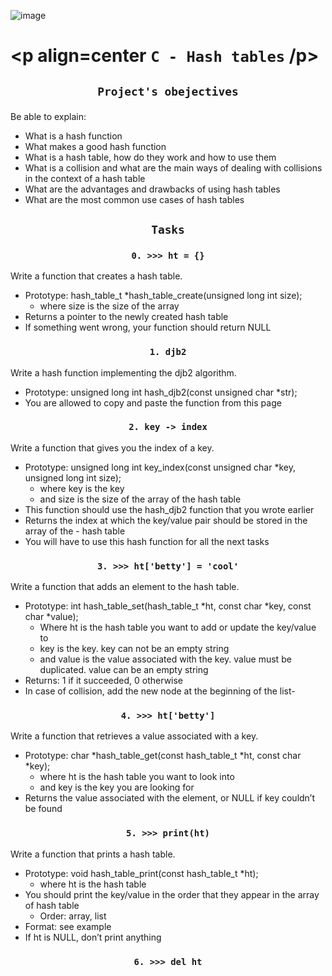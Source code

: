 ![image](https://upload.wikimedia.org/wikipedia/commons/thumb/7/7d/Hash_table_3_1_1_0_1_0_0_SP.svg/1200px-Hash_table_3_1_1_0_1_0_0_SP.svg.png)

# <p align=center `C - Hash tables` /p>

## <p align=center> `Project's obejectives` </p>
Be able to explain:
- What is a hash function
- What makes a good hash function
- What is a hash table, how do they work and how to use them
- What is a collision and what are the main ways of dealing with collisions in the context of a hash table
- What are the advantages and drawbacks of using hash tables
- What are the most common use cases of hash tables

## <p align=center>`Tasks` </p>
### <p align=center>`0. >>> ht = {}` </p>
Write a function that creates a hash table.

- Prototype: hash_table_t *hash_table_create(unsigned long int size);
  - where size is the size of the array
- Returns a pointer to the newly created hash table
- If something went wrong, your function should return NULL
### <p align=center>`1. djb2` </p>
Write a hash function implementing the djb2 algorithm.

- Prototype: unsigned long int hash_djb2(const unsigned char *str);
- You are allowed to copy and paste the function from this page
### <p align=center>`2. key -> index` </p>
Write a function that gives you the index of a key.

- Prototype: unsigned long int key_index(const unsigned char *key, unsigned long int size);
  - where key is the key
  - and size is the size of the array of the hash table
- This function should use the hash_djb2 function that you wrote earlier
- Returns the index at which the key/value pair should be stored in the array of the - hash table
- You will have to use this hash function for all the next tasks

### <p align=center>`3. >>> ht['betty'] = 'cool'` </p>
Write a function that adds an element to the hash table.

- Prototype: int hash_table_set(hash_table_t *ht, const char *key, const char *value);
  - Where ht is the hash table you want to add or update the key/value to
  - key is the key. key can not be an empty string
  - and value is the value associated with the key. value must be duplicated. value can be an empty string
- Returns: 1 if it succeeded, 0 otherwise
- In case of collision, add the new node at the beginning of the list- 
### <p align=center>`4. >>> ht['betty']` </p>
Write a function that retrieves a value associated with a key.

- Prototype: char *hash_table_get(const hash_table_t *ht, const char *key);
  - where ht is the hash table you want to look into
  - and key is the key you are looking for
- Returns the value associated with the element, or NULL if key couldn’t be found
### <p align=center>`5. >>> print(ht)` </p>
Write a function that prints a hash table.

- Prototype: void hash_table_print(const hash_table_t *ht);
  - where ht is the hash table
- You should print the key/value in the order that they appear in the array of hash table
  - Order: array, list
- Format: see example
- If ht is NULL, don’t print anything
### <p align=center>`6. >>> del ht` </p>
